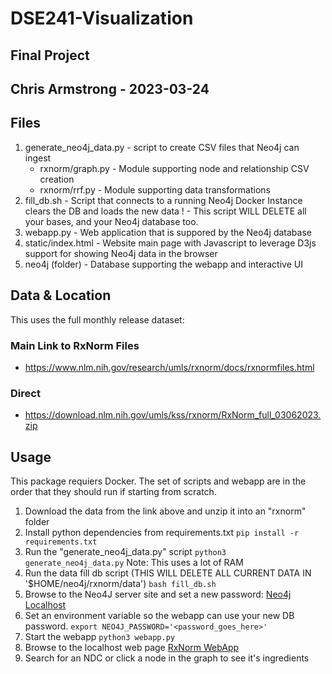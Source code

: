# DSE241-Visualization
## Final Project
## Chris Armstrong - 2023-03-24

## Files
1. generate_neo4j_data.py - script to create CSV files that Neo4j can ingest
   - rxnorm/graph.py       - Module supporting node and relationship CSV creation
   - rxnorm/rrf.py         - Module supporting data transformations
2. fill_db.sh             - Script that connects to a running Neo4j Docker Instance clears the DB and loads the new data
    ! - This script WILL DELETE all your bases, and your Neo4j database too.
3. webapp.py              - Web application that is suppored by the Neo4j database
4. static/index.html      - Website main page with Javascript to leverage D3js support for showing Neo4j data in the browser
5. neo4j (folder)         - Database supporting the webapp and interactive UI

## Data & Location
This uses the full monthly release dataset:
### Main Link to RxNorm Files 
- https://www.nlm.nih.gov/research/umls/rxnorm/docs/rxnormfiles.html
### Direct
- https://download.nlm.nih.gov/umls/kss/rxnorm/RxNorm_full_03062023.zip

## Usage
This package requiers Docker. The set of scripts and webapp are in the order that they should run if starting from scratch.
1. Download the data from the link above and unzip it into an "rxnorm" folder
2. Install python dependencies from requirements.txt
`pip install -r requirements.txt`
3. Run the "generate_neo4j_data.py" script
`python3 generate_neo4j_data.py`
Note: This uses a lot of RAM
4. Run the data fill db script (THIS WILL DELETE ALL CURRENT DATA IN '$HOME/neo4j/rxnorm/data')
`bash fill_db.sh`
5. Browse to the Neo4J server site and set a new password: [Neo4j Localhost](http://localhost:7474)
6. Set an environment variable so the webapp can use your new DB password.
`export NEO4J_PASSWORD='<password_goes_here>'`
7. Start the webapp
`python3 webapp.py`
8. Browse to the localhost web page [RxNorm WebApp](http://localhost:8088)
9. Search for an NDC or click a node in the graph to see it's ingredients

